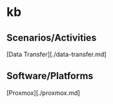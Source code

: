 # kb

## Scenarios/Activities
[Data Transfer][./data-transfer.md]

## Software/Platforms
[Proxmox][./proxmox.md]